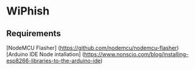 # WiPhish

## Requirements

[NodeMCU Flasher] (https://github.com/nodemcu/nodemcu-flasher) <br>
[Arduino IDE Node intallation] (https://www.nonscio.com/blog/installing-esp8266-libraries-to-the-arduino-ide)
